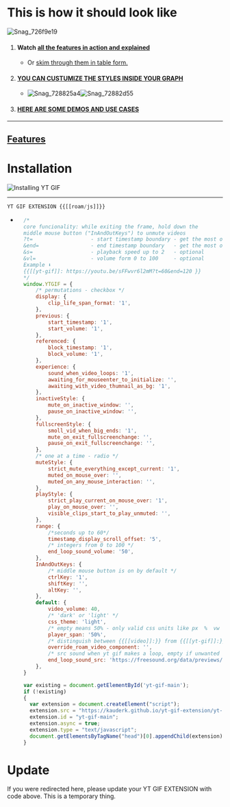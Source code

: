 # This is how it should look like
![Snag_726f9e19](https://user-images.githubusercontent.com/65237382/136782227-2fa80c84-bf90-47c2-aa85-e07852c589e7.png)


1. #### Watch [all the features in action and explained](https://www.youtube.com/watch?v=RW_vkyf0Uek&list=PLsUa74AKSzOrSLn0hYz6taAuQ_XfhPQIg&index=1)
      - Or [skim through them in table form.](https://github.com/kauderk/kauderk.github.io/tree/main/yt-gif-extension#features) 
3. #### [YOU CAN CUSTUMIZE THE STYLES INSIDE YOUR GRAPH](https://github.com/kauderk/kauderk.github.io/tree/main/yt-gif-extension/css/themes#dark--light-modes)
      - ![Snag_728825a4](https://user-images.githubusercontent.com/65237382/136785359-91e3fa14-d1fe-40df-98a7-79d4539109f1.png)![Snag_72882d55](https://user-images.githubusercontent.com/65237382/136785363-98206bb8-8ef7-4270-a60d-28ccc09c7875.png)   
4. #### [HERE ARE SOME DEMOS AND USE CASES](https://github.com/kauderk/kauderk.github.io/tree/main/yt-gif-extension/install/DEMOS#my-use-cases)

---

## [Features](https://github.com/kauderk/kauderk.github.io/blob/main/yt-gif-extension/README.md#features)


# Installation
![Installing YT GIF](https://user-images.githubusercontent.com/65237382/137433155-79f1a29a-4b1b-4f2b-8a56-8627e71ac44d.gif)

---


```javascript
YT GIF EXTENSION {{[[roam/js]]}}
```

  - ```javascript
      /*
      core funcionality: while exiting the frame, hold down the 
      middle mouse button ("InAndOutKeys") to unmute videos
      ?t=                   - start timestamp boundary - get the most out the extension - optional
      &end=                 - end timestamp boundary   - get the most out the extension - optional
      &s=                   - playback speed up to 2   - optional 
      &vl=                  - volume form 0 to 100     - optional
      Example ⬇️
      {{[[yt-gif]]: https://youtu.be/sFFwvr6l2mM?t=60&end=120 }}
      */
      window.YTGIF = {
          /* permutations - checkbox */
          display: {
              clip_life_span_format: '1',
          },
          previous: {
              start_timestamp: '1',
              start_volume: '1',
          },
          referenced: {
              block_timestamp: '1',
              block_volume: '1',
          },
          experience: {
              sound_when_video_loops: '1',
              awaiting_for_mouseenter_to_initialize: '',
              awaiting_with_video_thumnail_as_bg: '1',
          },
          inactiveStyle: {
              mute_on_inactive_window: '',
              pause_on_inactive_window: '',
          },
          fullscreenStyle: {
              smoll_vid_when_big_ends: '1',
              mute_on_exit_fullscreenchange: '',
              pause_on_exit_fullscreenchange: '',
          },
          /* one at a time - radio */
          muteStyle: {
              strict_mute_everything_except_current: '1',
              muted_on_mouse_over: '',
              muted_on_any_mouse_interaction: '',
          },
          playStyle: {
              strict_play_current_on_mouse_over: '1',
              play_on_mouse_over: '',
              visible_clips_start_to_play_unmuted: '',
          },
          range: {
              /*seconds up to 60*/
              timestamp_display_scroll_offset: '5',
              /* integers from 0 to 100 */
              end_loop_sound_volume: '50',
          },
          InAndOutKeys: {
              /* middle mouse button is on by default */
              ctrlKey: '1',
              shiftKey: '',
              altKey: '',
          },
          default: {
              video_volume: 40,
              /* 'dark' or 'light' */
              css_theme: 'light',
              /* empty means 50% - only valid css units like px  %  vw */
              player_span: '50%',
              /* distinguish between {{[[video]]:}} from {{[[yt-gif]]:}} or 'both' which is also valid*/
              override_roam_video_component: '',
              /* src sound when yt gif makes a loop, empty if unwanted */
              end_loop_sound_src: 'https://freesound.org/data/previews/256/256113_3263906-lq.mp3',
          },
      }

      var existing = document.getElementById('yt-gif-main');
      if (!existing) 
      {
        var extension = document.createElement("script");
        extension.src = "https://kauderk.github.io/yt-gif-extension/yt-gif-main.js";
        extension.id = "yt-gif-main";
        extension.async = true;
        extension.type = "text/javascript";
        document.getElementsByTagName("head")[0].appendChild(extension);
      }
     ```
     
# Update
If you were redirected here, please update your YT GIF EXTENSION with code above. This is a temporary thing.




ﾠ
